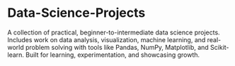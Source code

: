 # Data-Science-Projects
A collection of practical, beginner-to-intermediate data science projects. Includes work on data analysis, visualization, machine learning, and real-world problem solving with tools like Pandas, NumPy, Matplotlib, and Scikit-learn. Built for learning, experimentation, and showcasing growth.

